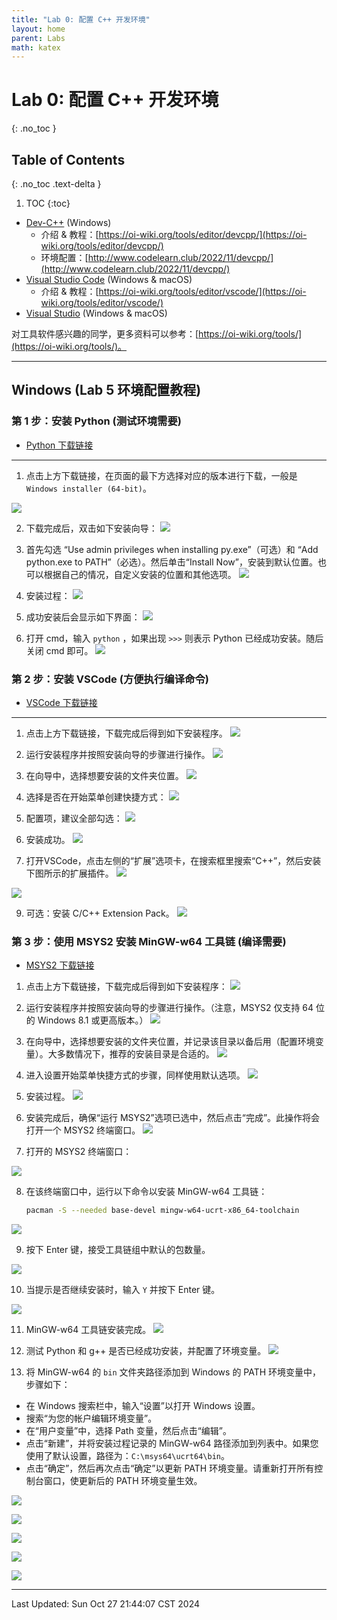 ```yaml
---
title: "Lab 0: 配置 C++ 开发环境"
layout: home
parent: Labs
math: katex
---
```

# Lab 0: 配置 C++ 开发环境
{: .no_toc }

## Table of Contents
{: .no_toc .text-delta }

1. TOC
{:toc}

- [Dev-C++](https://sourceforge.net/projects/orwelldevcpp/) (Windows)
	- 介绍 & 教程：[https://oi-wiki.org/tools/editor/devcpp/](https://oi-wiki.org/tools/editor/devcpp/)
	- 环境配置：[http://www.codelearn.club/2022/11/devcpp/](http://www.codelearn.club/2022/11/devcpp/)
- [Visual Studio Code](https://code.visualstudio.com/) (Windows & macOS)
	- 介绍 & 教程：[https://oi-wiki.org/tools/editor/vscode/](https://oi-wiki.org/tools/editor/vscode/)
- [Visual Studio](https://visualstudio.microsoft.com/zh-hans/) (Windows & macOS)

对工具软件感兴趣的同学，更多资料可以参考：[https://oi-wiki.org/tools/](https://oi-wiki.org/tools/)。

---

## Windows (Lab 5 环境配置教程)

### 第 1 步：安装 Python (测试环境需要)

- [Python 下载链接](https://www.python.org/downloads/release/python-3130/)

---

1. 点击上方下载链接，在页面的最下方选择对应的版本进行下载，一般是 `Windows installer (64-bit)`。

![](attachments/Pasted%20image%2020241027093718.png)

2. 下载完成后，双击如下安装向导：
![](attachments/pyexe.png)

3. 首先勾选 “Use admin privileges when installing py.exe”（可选）和 “Add python.exe to PATH”（必选）。然后单击“Install Now”，安装到默认位置。也可以根据自己的情况，自定义安装的位置和其他选项。
![](attachments/pyins-1.png)

4. 安装过程：
![](attachments/pyins-2.png)

5. 成功安装后会显示如下界面：
![](attachments/pyins-3.png)

6. 打开 cmd，输入 `python` ，如果出现 `>>>` 则表示 Python 已经成功安装。随后关闭 cmd 即可。
![](attachments/pyfin.png)

### 第 2 步：安装 VSCode (方便执行编译命令)

- [VSCode 下载链接](https://code.visualstudio.com/)

---

1. 点击上方下载链接，下载完成后得到如下安装程序。
![](attachments/vscexe.png)

2. 运行安装程序并按照安装向导的步骤进行操作。
![](attachments/vscins-1.png)

3. 在向导中，选择想要安装的文件夹位置。
![](attachments/vscins-2.png)

4. 选择是否在开始菜单创建快捷方式：
![](attachments/vscins-3.png)

5. 配置项，建议全部勾选：
![](attachments/vscins-4.png)

6. 安装成功。
![](attachments/vscins-5.png)

8. 打开VSCode，点击左侧的“扩展”选项卡，在搜索框里搜索“C++”，然后安装下图所示的扩展插件。
![](attachments/vscconfig-1.png)

![](attachments/vscconfig-2.png)

9. 可选：安装 C/C++ Extension Pack。
![](attachments/vscconfig-3.png)

### 第 3 步：使用 MSYS2 安装 MinGW-w64 工具链 (编译需要)

- [MSYS2 下载链接](https://github.com/msys2/msys2-installer/releases/download/2024-01-13/msys2-x86_64-20240113.exe)

1. 点击上方下载链接，下载完成后得到如下安装程序：
![](attachments/msys2exe.png)

2. 运行安装程序并按照安装向导的步骤进行操作。（注意，MSYS2 仅支持 64 位的 Windows 8.1 或更高版本。）
![](attachments/msys2ins-1.png)

3. 在向导中，选择想要安装的文件夹位置，并记录该目录以备后用（配置环境变量）。大多数情况下，推荐的安装目录是合适的。
![](attachments/msys2ins-2.png)

4. 进入设置开始菜单快捷方式的步骤，同样使用默认选项。
![](attachments/msys2ins-3.png)

5. 安装过程。
![](attachments/msys2ins-4.png)

6. 安装完成后，确保“运行 MSYS2”选项已选中，然后点击“完成”。此操作将会打开一个 MSYS2 终端窗口。
![](attachments/msys2ins-5.png)

7. 打开的 MSYS2 终端窗口：
   
![](attachments/msys2.png)

8. 在该终端窗口中，运行以下命令以安装 MinGW-w64 工具链：

   ```bash
   pacman -S --needed base-devel mingw-w64-ucrt-x86_64-toolchain
   ```

![](attachments/mysys2config1.png)

9. 按下 Enter 键，接受工具链组中默认的包数量。

![](attachments/mysys2config2.png)

10. 当提示是否继续安装时，输入 `Y` 并按下 Enter 键。

![](attachments/mysys2config3.png)

11. MinGW-w64 工具链安装完成。
![](attachments/mysys2config4.png)

12. 测试 Python 和 g++ 是否已经成功安装，并配置了环境变量。
![](attachments/mysys2config5.png)

13. 将 MinGW-w64 的 `bin` 文件夹路径添加到 Windows 的 PATH 环境变量中，步骤如下：

   - 在 Windows 搜索栏中，输入“设置”以打开 Windows 设置。
   - 搜索“为您的帐户编辑环境变量”。
   - 在“用户变量”中，选择 Path 变量，然后点击“编辑”。
   - 点击“新建”，并将安装过程记录的 MinGW-w64 路径添加到列表中。如果您使用了默认设置，路径为：`C:\msys64\ucrt64\bin`。
   - 点击“确定”，然后再次点击“确定”以更新 PATH 环境变量。请重新打开所有控制台窗口，使更新后的 PATH 环境变量生效。

![](attachments/msys2-path-1.png)

![](attachments/msys2-path-2.png)

![](attachments/msys2-path-3.png)

![](attachments/msys2-path-4.png)

![](attachments/msys2-path-5.png)

---

Last Updated: Sun Oct 27 21:44:07 CST 2024


